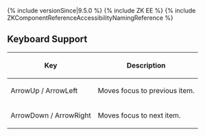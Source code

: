  {% include
versionSince\|9.5.0 %} {% include ZK EE %} {% include
ZKComponentReferenceAccessibilityNamingReference %}

## Keyboard Support

<table>
<thead>
<tr class="header">
<th><center>
<p>Key</p>
</center></th>
<th><center>
<p>Description</p>
</center></th>
</tr>
</thead>
<tbody>
<tr class="odd">
<td><p>ArrowUp / ArrowLeft</p></td>
<td><p>Moves focus to previous item.</p></td>
</tr>
<tr class="even">
<td><p>ArrowDown / ArrowRight</p></td>
<td><p>Moves focus to next item.</p></td>
</tr>
</tbody>
</table>
